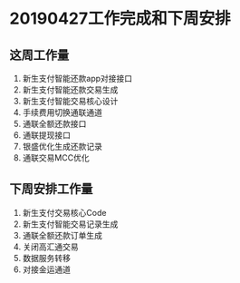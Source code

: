 # 20190427工作完成和下周安排

## 这周工作量

1. 新生支付智能还款app对接接口
2. 新生支付智能还款交易生成
3. 新生支付智能交易核心设计
4. 手续费用切换通联通道
5. 通联全额还款接口
6. 通联提现接口
7. 银盛优化生成还款记录
8. 通联交易MCC优化

## 下周安排工作量

1. 新生支付交易核心Code
2. 新生支付智能交易记录生成
3. 通联全额还款订单生成
4. 关闭高汇通交易
5. 数据服务转移
6. 对接金运通道

